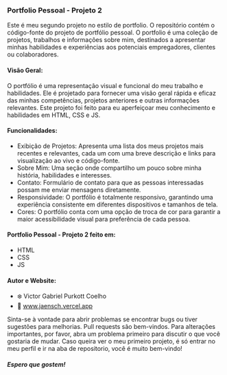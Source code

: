### Portfolio Pessoal - Projeto 2

Este é meu segundo projeto no estilo de portfolio. O repositório contém o código-fonte do projeto de portfólio pessoal.
O portfolio é uma coleção de projetos, trabalhos e informações sobre mim, destinados a apresentar minhas habilidades e experiências aos potenciais empregadores, clientes ou colaboradores.


#### Visão Geral:

O portfólio é uma representação visual e funcional do meu trabalho e habilidades. Ele é projetado para fornecer uma visão geral rápida e eficaz das minhas competências, projetos anteriores e outras informações relevantes. 
Este projeto foi feito para eu aperfeiçoar meu conhecimento e habilidades em HTML, CSS e JS.


#### Funcionalidades:

- Exibição de Projetos: Apresenta uma lista dos meus projetos mais recentes e relevantes, cada um com uma breve descrição e links para visualização ao vivo e código-fonte.
- Sobre Mim: Uma seção onde compartilho um pouco sobre minha história, habilidades e interesses.
- Contato: Formulário de contato para que as pessoas interessadas possam me enviar mensagens diretamente.
- Responsividade: O portfólio é totalmente responsivo, garantindo uma experiência consistente em diferentes dispositivos e tamanhos de tela.
- Cores: O portfólio conta com uma opção de troca de cor para garantir a maior acessibilidade visual para preferência de cada pessoa.

#### Portfolio Pessoal - Projeto 2 feito em:
- HTML
- CSS
- JS

#### Autor e Website:
- ❄️ Victor Gabriel Purkott Coelho
- 🔗 www.jaensch.vercel.app

Sinta-se à vontade para abrir problemas se encontrar bugs ou tiver sugestões para melhorias. Pull requests são bem-vindos. Para alterações importantes, por favor, abra um problema primeiro para discutir o que você gostaria de mudar. Caso queira ver o meu primeiro projeto, é só entrar no meu perfil e ir na aba de repositorio, você é muito bem-vindo!

##### Espero que gostem!

